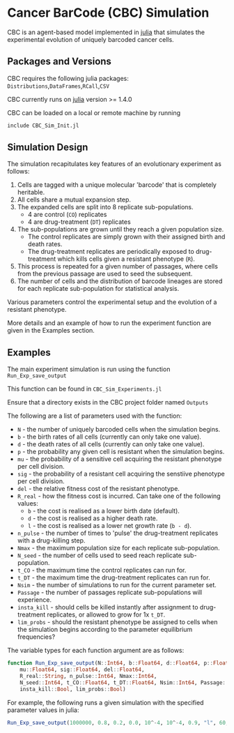 # Cancer BarCode (CBC) Simulation 

CBC is an agent-based model implemented in [julia](https://julialang.org/) that simulates the experimental evolution of uniquely barcoded cancer cells. 

## Packages and Versions

CBC requires the following julia packages: 
`Distributions`,`DataFrames`,`RCall`,`CSV`

CBC currently runs on [julia](https://julialang.org/) version >= 1.4.0

CBC can be loaded on a local or remote machine by running 
```julia
include CBC_Sim_Init.jl
```

## Simulation Design 

The simulation recapitulates key features of an evolutionary experiment as follows: 
1. Cells are tagged with a unique molecular 'barcode' that is completely heritable.
2. All cells share a mutual expansion step. 
3. The expanded cells are split into 8 replicate sub-populations. 
   * 4 are control (`CO`) replicates
   * 4 are drug-treatment (`DT`) replicates
4. The sub-populations are grown until they reach a given population size. 
   * The control replicates are simply grown with their assigned birth and death rates. 
   * The drug-treatment replicates are periodically exposed to drug-treatment which kills cells given a resistant phenotype (`R`).
5. This process is repeated for a given number of passages, where cells from the previous passage are used to seed the subsequent.
6. The number of cells and the distribution of barcode lineages are stored for each replicate sub-population for statistical analysis.

Various parameters control the experimental setup and the evolution of a resistant phenotype.

More details and an example of how to run the experiment function are given in the Examples section.


## Examples

The main experiment simulation is run using the function `Run_Exp_save_output`

This function can be found in `CBC_Sim_Experiments.jl`

Ensure that a directory exists in the CBC project folder named `Outputs`

The following are a list of parameters used with the function:
* `N` - the number of uniquely barcoded cells when the simulation begins.
* `b` - the birth rates of all cells (currently can only take one value).
* `d` - the death rates of all cells (currently can only take one value).
* `p` - the probability any given cell is resistant when the simulation begins. 
* `mu` - the probability of a sensitive cell acquiring the resistant phenotype per cell division. 
* `sig` - the probability of a resistant cell acquiring the senstiive phenotype per cell division. 
* `del` - the relative fitness cost of the resistant phenotype. 
* `R_real` - how the fitness cost is incurred. Can take one of the following values: 
  * `b` - the cost is realised as a lower birth date (default). 
  * `d` - the cost is realised as a higher death rate.
  * `l` - the cost is realised as a lower net growth rate (`b - d`). 
* `n_pulse` - the number of times to 'pulse' the drug-treatment replicates with a drug-killing step. 
* `Nmax` - the maximum population size for each replicate sub-population. 
* `N_seed` - the number of cells used to seed reach replicate sub-population. 
* `t_CO` - the maximum time the control replicates can run for. 
* `t_DT` - the maximum time the drug-treatment replicates can run for. 
* `Nsim` - the number of simulations to run for the current parameter set. 
* `Passage` - the number of passages replicate sub-populations will experience.
* `insta_kill` - should cells be killed instantly after assignment to drug-treatment replicates, or allowed to grow for 1x `t_DT`.
* `lim_probs` - should the resistant phenotype be assigned to cells when the simulation begins according to the parameter equilibrium frequencies? 

The variable types for each function argument are as follows: 

```julia 
function Run_Exp_save_output(N::Int64, b::Float64, d::Float64, p::Float64,
    mu::Float64, sig::Float64, del::Float64,
    R_real::String, n_pulse::Int64, Nmax::Int64,
    N_seed::Int64, t_CO::Float64, t_DT::Float64, Nsim::Int64, Passage::Int64,
    insta_kill::Bool, lim_probs::Bool)
```

For example, the following runs a given simulation with the specified parameter values in julia: 

```julia 
Run_Exp_save_output(1000000, 0.8, 0.2, 0.0, 10^-4, 10^-4, 0.9, "l", 60, 6400000, 100000, 120.0, 120.0, 1, 4, true, true)
```


